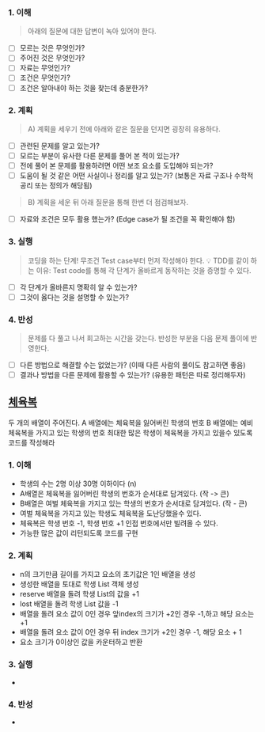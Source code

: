 ### 1. 이해
> 아래의 질문에 대한 답변이 녹아 있어야 한다.

- [ ] 모르는 것은 무엇인가?
- [ ] 주어진 것은 무엇인가?
- [ ] 자료는 무엇인가?
- [ ] 조건은 무엇인가?
- [ ] 조건은 알아내야 하는 것을 찾는데 충분한가?

### 2. 계획
> A) 계획을 세우기 전에 아래와 같은 질문을 던지면 굉장히 유용하다.

- [ ] 관련된 문제를 알고 있는가?
- [ ] 모르는 부분이 유사한 다른 문제를 풀어 본 적이 있는가?
- [ ] 전에 풀어 본 문제를 활용하려면 어떤 보조 요소를 도입해야 되는가?
- [ ] 도움이 될 것 같은 어떤 사실이나 정리를 알고 있는가? (보통은 자료 구조나 수학적 공리 또는 정의가 해당됨)

> B) 계획을 세운 뒤 아래 질문을 통해 한번 더 점검해보자.

- [ ] 자료와 조건은 모두 활용 했는가? (Edge case가 될 조건을 꼭 확인해야 함)

### 3. 실행
> 코딩을 하는 단계! 무조건 Test case부터 먼저 작성해야 한다.
💡 TDD를 같이 하는 이유: Test code를 통해 각 단계가 올바르게 동작하는 것을 증명할 수 있다.

- [ ] 각 단계가 올바른지 명확히 알 수 있는가?
- [ ] 그것이 옳다는 것을 설명할 수 있는가?

### 4. 반성
> 문제를 다 풀고 나서 회고하는 시간을 갖는다. 반성한 부분을 다음 문제 풀이에 반영한다.

- [ ] 다른 방법으로 해결할 수는 없었는가? (이때 다른 사람의 풀이도 참고하면 좋음)
- [ ] 결과나 방법을 다른 문제에 활용할 수 있는가? (유용한 패턴은 따로 정리해두자)

</div>
</details>

## [체육복](https://school.programmers.co.kr/learn/courses/30/lessons/42862?language=java)
두 개의 배열이 주어진다. 
A 배열에는 체육복을 잃어버린 학생의 번호
B 배열에는 예비 체육복을 가지고 있는 학생의 번호
최대한 많은 학생이 체육복을 가지고 있을수 있도록 코드를 작성해라 

### 1. 이해
- 학생의 수는 2명 이상 30명 이하이다 (n)
- A배열은 체육복을 잃어버린 학생의 번호가 순서대로 담겨있다. (작 -> 큰)
- B배열은 여벌 체육복을 가지고 있는 학생의 번호가 순서대로 담겨있다. (작 - 큰)
- 여벌 체육복을 가지고 있는 학생도 체육복을 도난당했을수 있다.
- 체육복은 학생 번호 -1, 학생 번호 +1 인접 번호에서만 빌려올 수 있다. 
- 가능한 많은 값이 리턴되도록 코드를 구현 
### 2. 계획
- n의 크기만큼 길이를 가지고 요소의 초기값은 1인 배열을 생성
- 생성한 배열을 토대로 학생 List 객체 생성
- reserve 배열을 돌려 학생 List의 값을 +1 
- lost 배열을 돌려 학생 List 값을 -1 
- 배열을 돌려 요소 값이 0인 경우 앞index의 크기가 +2인 경우 -1,하고 해당 요소는 +1 
- 배열을 돌려 요소 값이 0인 경우 뒤 index 크기가 +2인 경우 -1, 해당 요소 + 1
- 요소 크기가 0이상인 값을 카운터하고 반환 

### 3. 실행
- 

### 4. 반성
-
